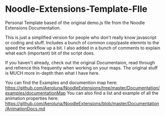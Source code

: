 # Noodle-Extensions-Template-FIle
Personal Template based of the original demo.js file from the Noodle Extensions Documentation. 


This is just a simplified version for people who don't really know javascript or coding and stuff. 
Includes a bunch of common copy/paste elemnts to the speed the workflow up a bit. I also added in a bunch of comments to explain what each (important) bit of the script does.  


If you haven't already, check out the original Documentaion, read through and refrence this frequently when working on your maps. The original stuff is MUCH more in-depth then what I have here. 

You can find the Examples and documention map here: https://github.com/Aeroluna/NoodleExtensions/tree/master/Documentation/examples/documentationMap
You can also find a list and example of all the animation properties here: https://github.com/Aeroluna/NoodleExtensions/blob/master/Documentation/AnimationDocs.md

